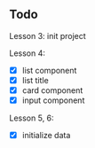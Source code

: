 ## Todo
Lesson 3: init project

Lesson 4:
- [x] list component
- [x] list title
- [x] card component
- [x] input component

Lesson 5, 6:
- [x] initialize data
